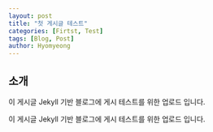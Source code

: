 ```yaml
---
layout: post
title: "첫 게시글 테스트"
categories: [Firtst, Test]
tags: [Blog, Post]
author: Hyomyeong
---
```


## 소개
이 게시글 Jekyll 기반 블로그에 게시 테스트를 위한 업로드 입니다.

이 게시글 Jekyll 기반 블로그에 게시 테스트를 위한 업로드 입니다.